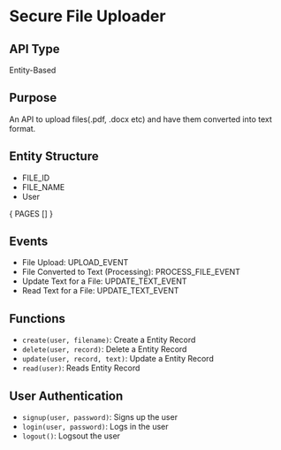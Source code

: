 
# Secure File Uploader

## API Type

Entity-Based

## Purpose

An API to upload files(.pdf, .docx etc) and have them converted into text format.

## Entity Structure

- FILE_ID
- FILE_NAME
- User

{
  PAGES []
}

## Events

 -  File Upload: UPLOAD_EVENT
 -  File Converted to Text (Processing): PROCESS_FILE_EVENT
 -  Update Text for a File: UPDATE_TEXT_EVENT
 -  Read Text for a File: UPDATE_TEXT_EVENT


## Functions

- ```create(user, filename)```: Create a Entity Record
- ```delete(user, record)```: Delete a Entity Record
- ```update(user, record, text)```: Update a Entity Record
- ```read(user)```: Reads Entity Record

## User Authentication
- ```signup(user, password)```: Signs up the user
- ```login(user, password)```: Logs in the user
- ```logout()```: Logsout the user

